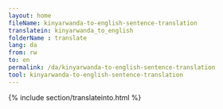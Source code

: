 ```yaml
---
layout: home
fileName: kinyarwanda-to-english-sentence-translation
translatein: kinyarwanda_to_english
folderName : translate
lang: da
from: rw
to: en
permalink: /da/kinyarwanda-to-english-sentence-translation
tool: kinyarwanda-to-english-sentence-translation
---
```

{% include section/translateinto.html %}